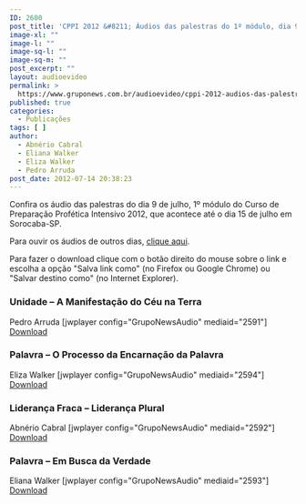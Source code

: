 ```yaml
---
ID: 2600
post_title: 'CPPI 2012 &#8211; Áudios das palestras do 1º módulo, dia 9 de julho'
image-xl: ""
image-l: ""
image-sq-l: ""
image-sq-m: ""
post_excerpt: ""
layout: audioevideo
permalink: >
  https://www.gruponews.com.br/audioevideo/cppi-2012-audios-das-palestras-do-1o-modulo-dia-9-de-julho
published: true
categories:
  - Publicações
tags: [ ]
author:
  - Abnério Cabral
  - Eliana Walker
  - Eliza Walker
  - Pedro Arruda
post_date: 2012-07-14 20:38:23
---
```

Confira os áudio das palestras do dia 9 de julho, 1º módulo do Curso de Preparação Profética Intensivo 2012, que acontece até o dia 15 de julho em Sorocaba-SP.

Para ouvir os áudios de outros dias, <a href="http://www.gruponews.com.br/assuntos/publicacoes/audio/cppi2012">clique aqui</a>.

Para fazer o download clique com o botão direito do mouse sobre o link e escolha a opção "Salva link como" (no Firefox ou Google Chrome) ou "Salvar destino como" (no Internet Explorer).
<h3>Unidade – A Manifestação do Céu na Terra</h3>
Pedro Arruda
[jwplayer config="GrupoNewsAudio" mediaid="2591"]
<a href="http://www.gruponews.com.br/wp-content/uploads/2012/07/001Pedro-Arruda-segunda-dia-9.mp3">Download</a>
<h3>Palavra – O Processo da Encarnação da Palavra</h3>
Eliza Walker
[jwplayer config="GrupoNewsAudio" mediaid="2594"]
<a href="http://www.gruponews.com.br/wp-content/uploads/2012/07/002Eliza-Walker-segunda-dia-9.mp3">Download</a>
<h3>Liderança Fraca – Liderança Plural</h3>
Abnério Cabral
[jwplayer config="GrupoNewsAudio" mediaid="2592"]
<a href="http://www.gruponews.com.br/wp-content/uploads/2012/07/003Abnério-Cabral-segunda-dia-9.mp3">Download</a>
<h3>Palavra – Em Busca da Verdade</h3>
Eliana Walker
[jwplayer config="GrupoNewsAudio" mediaid="2593"]
<a href="http://www.gruponews.com.br/wp-content/uploads/2012/07/004Eliana-Walker-segunda-dia-9.mp3">Download</a>